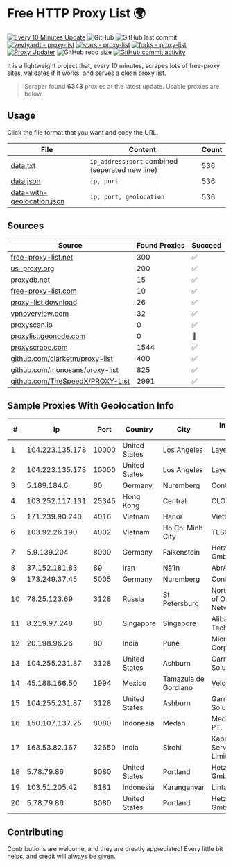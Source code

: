 
# Free HTTP Proxy List 🌍

[![Every 10 Minutes Update](https://github.com/mertguvencli/http-proxy-list/actions/workflows/main.yml/badge.svg?branch=main)](https://github.com/mertguvencli/http-proxy-list/actions/workflows/main.yml)
![GitHub](https://img.shields.io/github/license/mertguvencli/http-proxy-list)
![GitHub last commit](https://img.shields.io/github/last-commit/mertguvencli/http-proxy-list)
[![zevtyardt - proxy-list](https://img.shields.io/static/v1?label=zevtyardt&message=proxy-list&color=blue&logo=github)](https://github.com/zevtyardt/proxy-list "Go to GitHub repo")
[![stars - proxy-list](https://img.shields.io/github/stars/zevtyardt/proxy-list?style=social)](https://github.com/zevtyardt/proxy-list)
[![forks - proxy-list](https://img.shields.io/github/forks/zevtyardt/proxy-list?style=social)](https://github.com/zevtyardt/proxy-list)
[![Proxy Updater](https://github.com/zevtyardt/proxy-list/workflows/Proxy%20Updater/badge.svg)](https://github.com/zevtyardt/proxy-list/actions?query=workflow:"Proxy+Updater")
![GitHub repo size](https://img.shields.io/github/repo-size/zevtyardt/proxy-list)
[![GitHub commit activity](https://img.shields.io/github/commit-activity/m/zevtyardt/proxy-list?logo=commits)](https://github.com/zevtyardt/proxy-list/commits/main)

It is a lightweight project that, every 10 minutes, scrapes lots of free-proxy sites, validates if it works, and serves a clean proxy list.

> Scraper found **6343** proxies at the latest update. Usable proxies are below.

## Usage

Click the file format that you want and copy the URL.

|File|Content|Count|
|----|-------|-----|
|[data.txt](https://raw.githubusercontent.com/mertguvencli/http-proxy-list/main/proxy-list/data.txt)|`ip_address:port` combined (seperated new line)|536|
|[data.json](https://raw.githubusercontent.com/mertguvencli/http-proxy-list/main/proxy-list/data.json)|`ip, port`|536|
|[data-with-geolocation.json](https://raw.githubusercontent.com/mertguvencli/http-proxy-list/main/proxy-list/data-with-geolocation.json)|`ip, port, geolocation`|536|

## Sources

|Source|Found Proxies|Succeed|
|------|-------------|-------|
|[free-proxy-list.net](https://free-proxy-list.net)|300|✅|
|[us-proxy.org](https://www.us-proxy.org)|200|✅|
|[proxydb.net](http://proxydb.net)|15|✅|
|[free-proxy-list.com](https://free-proxy-list.com/?page=&port=&type%5B%5D=http&type%5B%5D=https&up_time=0&search=Search)|10|✅|
|[proxy-list.download](https://www.proxy-list.download/HTTP)|26|✅|
|[vpnoverview.com](https://vpnoverview.com/privacy/anonymous-browsing/free-proxy-servers)|32|✅|
|[proxyscan.io](https://www.proxyscan.io)|0|✅|
|[proxylist.geonode.com](https://proxylist.geonode.com/api/proxy-list?limit=300&page=1&sort_by=lastChecked&sort_type=desc&protocols=http,https)|0|🚫|
|[proxyscrape.com](https://api.proxyscrape.com/v2/?request=displayproxies&protocol=http&timeout=10000&country=all&ssl=all&anonymity=all)|1544|✅|
|[github.com/clarketm/proxy-list](https://raw.githubusercontent.com/clarketm/proxy-list/master/proxy-list-raw.txt)|400|✅|
|[github.com/monosans/proxy-list](https://raw.githubusercontent.com/monosans/proxy-list/main/proxies/http.txt)|825|✅|
|[github.com/TheSpeedX/PROXY-List](https://raw.githubusercontent.com/TheSpeedX/PROXY-List/master/http.txt)|2991|✅|


## Sample Proxies With Geolocation Info

|#|Ip|Port|Country|City|Internet Service Provider|
|-|--|----|-------|----|-------------------------|
|1|104.223.135.178|10000|United States|Los Angeles|LayerHost|
|2|104.223.135.178|10000|United States|Los Angeles|LayerHost|
|3|5.189.184.6|80|Germany|Nuremberg|Contabo GmbH|
|4|103.252.117.131|25345|Hong Kong|Central|CLOUDWEBMANAGE|
|5|171.239.90.240|4016|Vietnam|Hanoi|Viettel Corporation|
|6|103.92.26.190|4002|Vietnam|Ho Chi Minh City|TLSOFT|
|7|5.9.139.204|8000|Germany|Falkenstein|Hetzner Online GmbH|
|8|37.152.181.83|89|Iran|Nā’īn|AbrArvan|
|9|173.249.37.45|5005|Germany|Nuremberg|Contabo GmbH|
|10|78.25.123.69|3128|Russia|St Petersburg|North-West Branch of OJSC MegaFon Network.|
|11|8.219.97.248|80|Singapore|Singapore|Alibaba (US) Technology Co., Ltd.|
|12|20.198.96.26|80|India|Pune|Microsoft Corporation|
|13|104.255.231.87|3128|United States|Ashburn|Garrison Network Solutions LLC|
|14|45.188.166.50|1994|Mexico|Tamazula de Gordiano|Velocom SA De CV|
|15|104.255.231.87|3128|United States|Ashburn|Garrison Network Solutions LLC|
|16|150.107.137.25|8080|Indonesia|Medan|Media Antar Nusa PT.|
|17|163.53.82.167|32650|India|Sirohi|Kappa Internet Services Private Limited|
|18|5.78.79.86|8080|United States|Portland|Hetzner Online GmbH|
|19|103.51.205.42|8181|Indonesia|Karanganyar|Lintas Data Prima|
|20|5.78.79.86|8080|United States|Portland|Hetzner Online GmbH|



## Contributing

Contributions are welcome, and they are greatly appreciated! Every
little bit helps, and credit will always be given.

